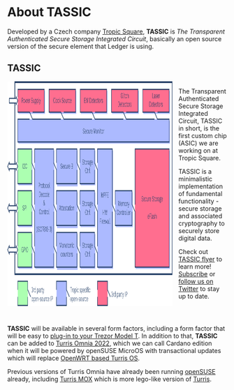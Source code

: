 # About TASSIC

Developed by a Czech company [Tropic Square](https://tropicsquare.com/), **TASSIC** is *The Transparent Authenticated Secure Storage Integrated Circuit*, basically an open source version of the secure element that Ledger is using.

## TASSIC

<div style="display: flex; align-items: top;">
    <img 
        style="width: 75%; float: left; padding-right: 1em;" 
        src="assets/TASSIC_block_diagram.png" 
        alt="TASSIC Block diagram"
    />
    <div>

The Transparent Authenticated Secure Storage Integrated Circuit, TASSIC in short, is the first custom chip (ASIC) we are working on at Tropic Square.

TASSIC is a minimalistic implementation of fundamental functionality - secure storage and associated cryptography to securely store digital data.

Check out [TASSIC flyer](assets/TASSIC_TropicSquare.pdf) to learn more! [Subscribe](https://tropicsquare.us7.list-manage.com/subscribe/post?u=a87eb6070c965ef1be1b02854&id=0b8dfefee1) or [follow us on Twitter](https://twitter.com/tropicsquare) to stay up to date.
    </div>
</div>
<p style="clear: both; padding-top: 15px;" />

**TASSIC** will be available in several form factors, including a form factor that will be easy to [plug-in to your Trezor Model T](../about-Trezor/index.html#trezor-model-t). In addition to that, **TASSIC** can be added to [Turris Omnia 2022](src/open-source-hardware/about-Turris/Turris-Omnia-2022.md), which we can call Cardano edition when it will be powered by openSUSE MicroOS with transactional updates which will replace [OpenWRT based Turris OS](https://www.turris.com/en/turris-os/).

Previous versions of Turris Omnia have already been running [openSUSE](../../about-openSUSE/) already, including [Turris MOX](https://www.turris.com/en/mox/overview/) which is more lego-like version of [Turris](../about-Turris/).

